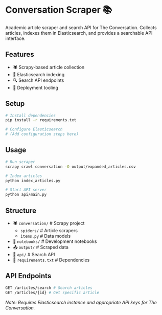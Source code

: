 # Conversation Scraper 📚

Academic article scraper and search API for The Conversation. Collects articles, indexes them in Elasticsearch, and provides a searchable API interface.

## Features
- 🕷️ Scrapy-based article collection
- 📑 Elasticsearch indexing
- 🔍 Search API endpoints
- 🚀 Deployment tooling

## Setup
```bash
# Install dependencies
pip install -r requirements.txt

# Configure Elasticsearch
# (Add configuration steps here)
```

## Usage
```bash
# Run scraper
scrapy crawl conversation -O output/expanded_articles.csv

# Index articles
python index_articles.py

# Start API server
python api/main.py
```

## Structure
- 🕷️ `conversation/` # Scrapy project
  - `spiders/` # Article scrapers
  - `items.py` # Data models
- 📓 `notebooks/` # Development notebooks
- 📤 `output/` # Scraped data
- 🔧 `api/` # Search API
- 📝 `requirements.txt` # Dependencies

## API Endpoints
```bash
GET /articles/search # Search articles
GET /articles/{id} # Get specific article
```

*Note: Requires Elasticsearch instance and appropriate API keys for The Conversation.*